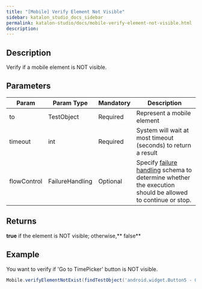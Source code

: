 ```yaml
---
title: "[Mobile] Verify Element Not Visible" 
sidebar: katalon_studio_docs_sidebar
permalink: katalon-studio/docs/mobile-verify-element-not-visible.html 
description: 
---
```

Description
-----------

Verify if a mobile element is NOT visible.

Parameters  
------------

<table><thead><tr><th>Param</th><th>Param Type</th><th>Mandatory</th><th>Description</th></tr></thead><tbody><tr><td><span>to</span></td><td><span>TestObject&nbsp;</span></td><td><span>Required</span></td><td>Represent a mobile element</td></tr><tr><td><span>timeout&nbsp;</span></td><td><span>int</span></td><td><span>Required</span></td><td>System will wait at most timeout (seconds) to return a result</td></tr><tr><td><span>flowControl</span></td><td><span>FailureHandling</span></td><td><span>Optional</span></td><td><span>Spec</span><span>ify </span><a href="https://docs.katalon.com/x/qAAM" rel="nofollow">failure handling</a><span> schema to determine whether the execution should be allowed to continue or stop.</span></td></tr></tbody></table>

Returns
-------

**true** if the element is NOT visible; otherwise,** false**

Example
-------

You want to verify if 'Go to TimePicker' button is NOT visible.

```groovy
Mobile.verifyElementNotExist(findTestObject('android.widget.Button5 - Go to TimePicker'), 10)
```